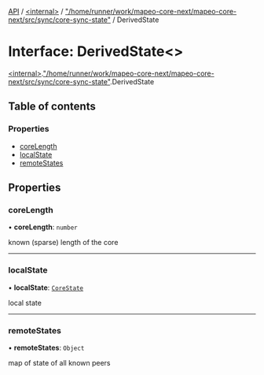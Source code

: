 [API](../README.md) / [\<internal\>](../modules/internal_.md) / ["/home/runner/work/mapeo-core-next/mapeo-core-next/src/sync/core-sync-state"](../modules/internal_.__home_runner_work_mapeo_core_next_mapeo_core_next_src_sync_core_sync_state_.md) / DerivedState

# Interface: DerivedState\<\>

[\<internal\>](../modules/internal_.md).["/home/runner/work/mapeo-core-next/mapeo-core-next/src/sync/core-sync-state"](../modules/internal_.__home_runner_work_mapeo_core_next_mapeo_core_next_src_sync_core_sync_state_.md).DerivedState

## Table of contents

### Properties

- [coreLength](internal_.__home_runner_work_mapeo_core_next_mapeo_core_next_src_sync_core_sync_state_.DerivedState.md#corelength)
- [localState](internal_.__home_runner_work_mapeo_core_next_mapeo_core_next_src_sync_core_sync_state_.DerivedState.md#localstate)
- [remoteStates](internal_.__home_runner_work_mapeo_core_next_mapeo_core_next_src_sync_core_sync_state_.DerivedState.md#remotestates)

## Properties

### coreLength

• **coreLength**: `number`

known (sparse) length of the core

___

### localState

• **localState**: [`CoreState`](internal_.CoreState.md)

local state

___

### remoteStates

• **remoteStates**: `Object`

map of state of all known peers

